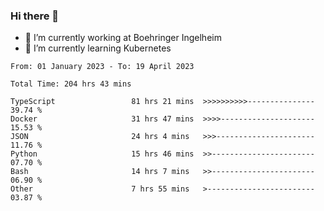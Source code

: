 ### Hi there 👋
- 🔭 I’m currently working at Boehringer Ingelheim
- 🌱 I’m currently learning Kubernetes

 
<!--START_SECTION:waka-->

```text
From: 01 January 2023 - To: 19 April 2023

Total Time: 204 hrs 43 mins

TypeScript                 81 hrs 21 mins  >>>>>>>>>>---------------   39.74 %
Docker                     31 hrs 47 mins  >>>>---------------------   15.53 %
JSON                       24 hrs 4 mins   >>>----------------------   11.76 %
Python                     15 hrs 46 mins  >>-----------------------   07.70 %
Bash                       14 hrs 7 mins   >>-----------------------   06.90 %
Other                      7 hrs 55 mins   >------------------------   03.87 %
```

<!--END_SECTION:waka-->

 
